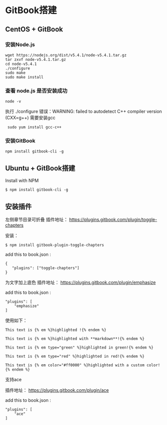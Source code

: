 # GitBook搭建

## CentOS + GitBook

### 安装Node.js
```
wget https://nodejs.org/dist/v5.4.1/node-v5.4.1.tar.gz
tar zxvf node-v5.4.1.tar.gz
cd node-v5.4.1
./configure
sudo make
sudo make install
```

### 查看 node.js 是否安装成功
```
node -v
```

执行 ./configure 错误：WARNING: failed to autodetect C++ compiler version (CXX=g++)
需要安装gcc
```
 sudo yum install gcc-c++
```

### 安装GitBook
```
npm install gitbook-cli -g
```

## Ubuntu + GitBook搭建

Install with NPM
```
$ npm install gitbook-cli -g
```

## 安装插件

左侧章节目录可折叠
插件地址： https://plugins.gitbook.com/plugin/toggle-chapters

安装：
```
$ npm install gitbook-plugin-toggle-chapters
```

add this to book.json :
```
{
   "plugins": ["toggle-chapters"]
}
```

为文字加上底色
插件地址： https://plugins.gitbook.com/plugin/emphasize

add this to book.json :
```
"plugins": [
    "emphasize"
]
```

使用如下：

```
This text is {% em %}highlighted !{% endem %}

This text is {% em %}highlighted with **markdown**!{% endem %}

This text is {% em type="green" %}highlighted in green!{% endem %}

This text is {% em type="red" %}highlighted in red!{% endem %}

This text is {% em color="#ff0000" %}highlighted with a custom color!{% endem %}
```

支持ace

插件地址： https://plugins.gitbook.com/plugin/ace

add this to book.json :
```
"plugins": [
    "ace"
]
```




